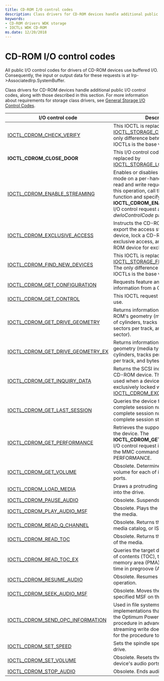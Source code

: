 ```yaml
---
title: CD-ROM I/O control codes
description: Class drivers for CD-ROM devices handle additional public I/O control codes, described in this topic.
keywords:
- CD-ROM drivers WDK storage
- IOCTLs WDK CD-ROM
ms.date: 12/20/2018
---
```


# CD-ROM I/O control codes

All public I/O control codes for drivers of CD-ROM devices use buffered I/O. Consequently, the input or output data for these requests is at Irp->AssociatedIrp.SystemBuffer.

Class drivers for CD-ROM devices handle additional public I/O control codes, along with those described in this section. For more information about requirements for storage class drivers, see [General Storage I/O Control Codes](general-storage-io-control-codes.md).

|I/O control code|Description|
|----|----|
|[IOCTL_CDROM_CHECK_VERIFY](/windows-hardware/drivers/ddi/ntddcdrm/ni-ntddcdrm-ioctl_cdrom_check_verify)|This IOCTL is replaced by [IOCTL_STORAGE_CHECK_VERIFY](/windows-hardware/drivers/ddi/ntddstor/ni-ntddstor-ioctl_storage_check_verify). The only difference between the two IOCTLs is the base value.|
|**IOCTL_CDROM_CLOSE_DOOR**|This I/O control code has been replaced by [IOCTL_STORAGE_LOAD_MEDIA](/windows-hardware/drivers/ddi/ntddstor/ni-ntddstor-ioctl_storage_load_media).|
|[IOCTL_CDROM_ENABLE_STREAMING](/windows-hardware/drivers/ddi/ntddcdrm/ni-ntddcdrm-ioctl_cdrom_enable_streaming)|Enables or disables CDROM streaming mode on a per-handle basis for raw read and write requests. To perform this operation, call the **DeviceIoControl** function and specify the **IOCTL_CDROM_ENABLE_STREAMING** I/O control request as the *dwIoControlCode* parameter.|
|[IOCTL_CDROM_EXCLUSIVE_ACCESS](/windows-hardware/drivers/ddi/ntddcdrm/ni-ntddcdrm-ioctl_cdrom_exclusive_access)|Instructs the CD-ROM class driver to export the access state of a CD-ROM device, lock a CD-ROM device for exclusive access, and unlock a CD-ROM device for exclusive access.|
|[IOCTL_CDROM_FIND_NEW_DEVICES](/windows-hardware/drivers/ddi/ntddcdrm/ni-ntddcdrm-ioctl_cdrom_find_new_devices)|This IOCTL is replaced by [IOCTL_STORAGE_FIND_NEW_DEVICES](/windows-hardware/drivers/ddi/ntddstor/ni-ntddstor-ioctl_storage_find_new_devices). The only difference between the two IOCTLs is the base value.|
|[IOCTL_CDROM_GET_CONFIGURATION](/windows-hardware/drivers/ddi/ntddcdrm/ni-ntddcdrm-ioctl_cdrom_get_configuration)|Requests feature and profile information from a CD-ROM device.|
|[IOCTL_CDROM_GET_CONTROL](/windows-hardware/drivers/ddi/ntddcdrm/ni-ntddcdrm-ioctl_cdrom_get_control)|This IOCTL request is obsolete. Do not use.|
|[IOCTL_CDROM_GET_DRIVE_GEOMETRY](/windows-hardware/drivers/ddi/ntddcdrm/ni-ntddcdrm-ioctl_cdrom_get_drive_geometry)|Returns information about the CD-ROM's geometry (media type, number of cylinders, tracks per cylinder, sectors per track, and bytes per sector).|
|[IOCTL_CDROM_GET_DRIVE_GEOMETRY_EX](/windows-hardware/drivers/ddi/ntddcdrm/ni-ntddcdrm-ioctl_cdrom_get_drive_geometry_ex)|Returns information about a CD-ROM's geometry (media type, number of cylinders, tracks per cylinder, sectors per track, and bytes per sector).|
|[IOCTL_CDROM_GET_INQUIRY_DATA](/windows-hardware/drivers/ddi/ntddcdrm/ni-ntddcdrm-ioctl_cdrom_get_inquiry_data)|Returns the SCSI inquiry data for the CD-ROM device. This IOCTL can be used when a device has been exclusively locked with [IOCTL_CDROM_EXCLUSIVE_ACCESS](/windows-hardware/drivers/ddi/ntddcdrm/ni-ntddcdrm-ioctl_cdrom_exclusive_access).|
|[IOCTL_CDROM_GET_LAST_SESSION](/windows-hardware/drivers/ddi/ntddcdrm/ni-ntddcdrm-ioctl_cdrom_get_last_session)|Queries the device for the first complete session number, the last complete session number, and the last complete session starting address.|
|[IOCTL_CDROM_GET_PERFORMANCE](/windows-hardware/drivers/ddi/ntddcdrm/ni-ntddcdrm-ioctl_cdrom_get_performance)|Retrieves the supported speeds from the device. The **IOCTL_CDROM_GET_PERFORMANCE** I/O control request is a wrapper over the MMC command, GET PERFORMANCE.|
|[IOCTL_CDROM_GET_VOLUME](/windows-hardware/drivers/ddi/ntddcdrm/ni-ntddcdrm-ioctl_cdrom_get_volume)|Obsolete. Determines the current volume for each of its device's audio ports.|
|[IOCTL_CDROM_LOAD_MEDIA](/windows-hardware/drivers/ddi/ntddcdrm/ni-ntddcdrm-ioctl_cdrom_load_media)|Draws a protruding CDROM tray back into the drive.|
|[IOCTL_CDROM_PAUSE_AUDIO](/windows-hardware/drivers/ddi/ntddcdrm/ni-ntddcdrm-ioctl_cdrom_pause_audio)|Obsolete. Suspends audio play.|
|[IOCTL_CDROM_PLAY_AUDIO_MSF](/windows-hardware/drivers/ddi/ntddcdrm/ni-ntddcdrm-ioctl_cdrom_play_audio_msf)|Obsolete. Plays the specified range of the media.|
|[IOCTL_CDROM_READ_Q_CHANNEL](/windows-hardware/drivers/ddi/ntddcdrm/ni-ntddcdrm-ioctl_cdrom_read_q_channel)|Obsolete. Returns the current position, media catalog, or ISRC track data.|
|[IOCTL_CDROM_READ_TOC](/windows-hardware/drivers/ddi/ntddcdrm/ni-ntddcdrm-ioctl_cdrom_read_toc)|Obsolete. Returns the table of contents of the media.|
|[IOCTL_CDROM_READ_TOC_EX](/windows-hardware/drivers/ddi/ntddcdrm/ni-ntddcdrm-ioctl_cdrom_read_toc_ex)|Queries the target device for the table of contents (TOC), the program memory area (PMA), and the absolute time in pregroove (ATIP).|
|[IOCTL_CDROM_RESUME_AUDIO](/windows-hardware/drivers/ddi/ntddcdrm/ni-ntddcdrm-ioctl_cdrom_resume_audio)|Obsolete. Resumes a suspended audio operation.|
|[IOCTL_CDROM_SEEK_AUDIO_MSF](/windows-hardware/drivers/ddi/ntddcdrm/ni-ntddcdrm-ioctl_cdrom_seek_audio_msf)|Obsolete. Moves the heads to the specified MSF on the media.|
|[IOCTL_CDROM_SEND_OPC_INFORMATION](/windows-hardware/drivers/ddi/ntddcdrm/ni-ntddcdrm-ioctl_cdrom_send_opc_information)|Used in file systems and other implementations that want to perform the Optimum Power Calibration (OPC) procedure in advance, so that the first streaming write does not have to wait for the procedure to finish.|
|[IOCTL_CDROM_SET_SPEED](/windows-hardware/drivers/ddi/ntddcdrm/ni-ntddcdrm-ioctl_cdrom_set_speed)|Sets the spindle speed of the CD-ROM drive.|
|[IOCTL_CDROM_SET_VOLUME](/windows-hardware/drivers/ddi/ntddcdrm/ni-ntddcdrm-ioctl_cdrom_set_volume)|Obsolete. Resets the volume for its device's audio ports.|
|[IOCTL_CDROM_STOP_AUDIO](/windows-hardware/drivers/ddi/ntddcdrm/ni-ntddcdrm-ioctl_cdrom_stop_audio)|Obsolete. Ends audio play.|
